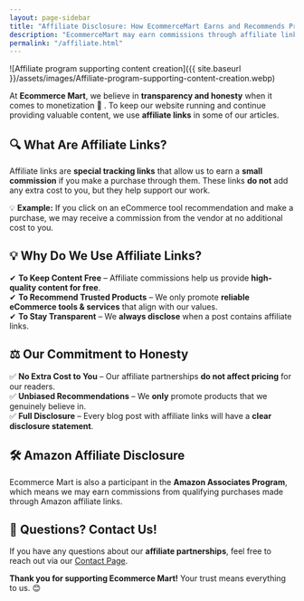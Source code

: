 ```yaml
---
layout: page-sidebar
title: "Affiliate Disclosure: How EcommerceMart Earns and Recommends Products"
description: "EcommerceMart may earn commissions through affiliate links at no extra cost to you. Read how we choose and promote products."
permalink: "/affiliate.html"
---
```


![Affiliate program supporting content creation]({{ site.baseurl }}/assets/images/Affiliate-program-supporting-content-creation.webp)

At  **Ecommerce Mart**, we believe in **transparency and honesty** when it comes to monetization 📝 . To keep our website running and continue providing valuable content, we use **affiliate links** in some of our articles.  

## 🔍 **What Are Affiliate Links?**  

Affiliate links are **special tracking links** that allow us to earn a **small commission** if you make a purchase through them. These links **do not** add any extra cost to you, but they help support our work.  

💡 **Example:** If you click on an eCommerce tool recommendation and make a purchase, we may receive a commission from the vendor at no additional cost to you.  

## 💡 **Why Do We Use Affiliate Links?**  

✔ **To Keep Content Free** – Affiliate commissions help us provide **high-quality content for free**.  
✔ **To Recommend Trusted Products** – We only promote **reliable eCommerce tools & services** that align with our values.  
✔ **To Stay Transparent** – We **always disclose** when a post contains affiliate links.  

## ⚖️ **Our Commitment to Honesty**  

✅ **No Extra Cost to You** – Our affiliate partnerships **do not affect pricing** for our readers.  
✅ **Unbiased Recommendations** – We **only** promote products that we genuinely believe in.  
✅ **Full Disclosure** – Every blog post with affiliate links will have a **clear disclosure statement**.  

## 🛠 **Amazon Affiliate Disclosure**  

Ecommerce Mart is also a participant in the **Amazon Associates Program**, which means we may earn commissions from qualifying purchases made through Amazon affiliate links.  

## 📢 **Questions? Contact Us!**  

If you have any questions about our **affiliate partnerships**, feel free to reach out via our [Contact Page](/contact-us).  

**Thank you for supporting Ecommerce Mart!** Your trust means everything to us. 😊  
